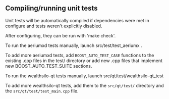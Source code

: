 Compiling/running unit tests
------------------------------------

Unit tests will be automatically compiled if dependencies were met in configure
and tests weren't explicitly disabled.

After configuring, they can be run with 'make check'.

To run the aeriumxd tests manually, launch src/test/test_aeriumx .

To add more aeriumxd tests, add `BOOST_AUTO_TEST_CASE` functions to the existing
.cpp files in the test/ directory or add new .cpp files that
implement new BOOST_AUTO_TEST_SUITE sections.

To run the wealthsilo-qt tests manually, launch src/qt/test/wealthsilo-qt_test

To add more wealthsilo-qt tests, add them to the `src/qt/test/` directory and
the `src/qt/test/test_main.cpp` file.
